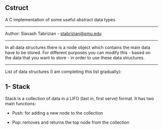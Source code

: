 ## Cstruct
A C implementation of some useful abstract data types

-----------

Author: Siavash Tabrizian - stabrizian@smu.edu

-----------

In all data structures there is a node object 
which contains the main data have to be stored.
For different purposes you can modify this  - based on the data that you want to store - 
in order to use these data structures.

-----------

List of data structures (I am completing this list gradually):

## 1- Stack

Stack is a collection of data in a LIFO (last in, first serve) format. 
It has two main functions:

- Push: for adding a new node to the collection

- Pop: removes and returns the top node from the collection

